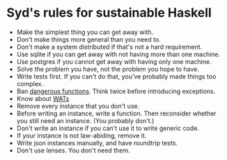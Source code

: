 # Syd's rules for sustainable Haskell


* Make the simplest thing you can get away with.
* Don't make things more general than you need to.
* Don't make a system distributed if that's not a hard requirement.
* Use sqlite if you can get away with not having more than one machine.
* Use postgres if you cannot get away with having only one machine.
* Solve the problem you have, not the problem you hope to have.
* Write tests first. If you can't do that, you've probably made things too complex.
* Ban [dangerous functions](https://github.com/NorfairKing/haskell-dangerous-functions). Think twice before introducing exceptions.
* Know about [WATs](https://github.com/NorfairKing/haskell-WAT)
* Remove every instance that you don't use.
* Before writing an instance, write a function. Then reconsider whether you still need an instance. (You probably don't.)
* Don't write an instance if you can't use it to write generic code.
* If your instance is not law-abiding, remove it.
* Write json instances manually, and have roundtrip tests.
* Don't use lenses. You don't need them.

